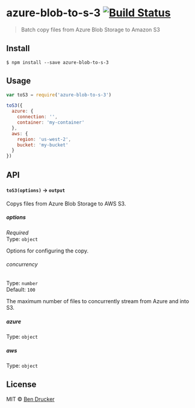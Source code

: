 # azure-blob-to-s-3 [![Build Status](https://travis-ci.org/bendrucker/azure-blob-to-s-3.svg?branch=master)](https://travis-ci.org/bendrucker/azure-blob-to-s-3)

> Batch copy files from Azure Blob Storage to Amazon S3


## Install

```
$ npm install --save azure-blob-to-s-3
```


## Usage

```js
var toS3 = require('azure-blob-to-s-3')

toS3({
  azure: {
    connection: '',
    container: 'my-container'
  },
  aws: {
    region: 'us-west-2',
    bucket: 'my-bucket'
  }
})
```

## API

#### `toS3(options)` -> `output`

Copys files from Azure Blob Storage to AWS S3.

##### options

*Required*  
Type: `object`

Options for configuring the copy.

###### concurrency

Type: `number`  
Default: `100`

The maximum number of files to concurrently stream from Azure and into S3.

##### azure

Type: `object`  

##### aws

Type: `object`


## License

MIT © [Ben Drucker](http://bendrucker.me)
